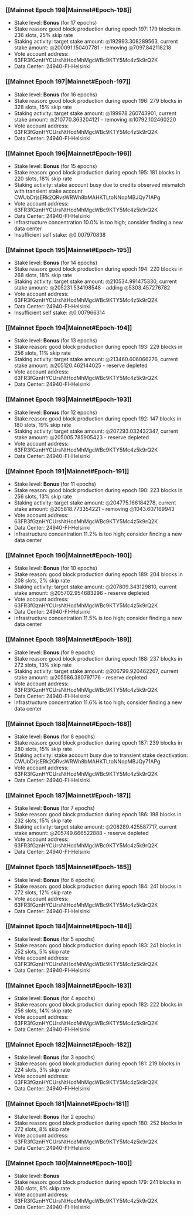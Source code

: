 ### [[Mainnet Epoch 198|Mainnet#Epoch-198]]
* Stake level: **Bonus** (for 17 epochs)
* Stake reason: good block production during epoch 197: 179 blocks in 236 slots, 25% skip rate
* Staking activity: target stake amount: ◎192993.308289563, current stake amount: ◎200091.150407781 - removing ◎7097.842118218
* Vote account address: 63FR3fGznHYCUrsNtHcdMhMgcWBc9KTY5Mc4z5k9rQ2K
* Data Center: 24940-FI-Helsinki
### [[Mainnet Epoch 197|Mainnet#Epoch-197]]
* Stake level: **Bonus** (for 16 epochs)
* Stake reason: good block production during epoch 196: 279 blocks in 328 slots, 15% skip rate
* Staking activity: target stake amount: ◎199978.260743901, current stake amount: ◎210770.363204121 - removing ◎10792.102460220
* Vote account address: 63FR3fGznHYCUrsNtHcdMhMgcWBc9KTY5Mc4z5k9rQ2K
* Data Center: 24940-FI-Helsinki
### [[Mainnet Epoch 196|Mainnet#Epoch-196]]
* Stake level: **Bonus** (for 15 epochs)
* Stake reason: good block production during epoch 195: 181 blocks in 220 slots, 18% skip rate
* Staking activity: stake account busy due to credits observed mismatch with transient stake account CWUbDrjsERk2QRvsWRWh8bMAHKTLtoNNopMBJQy71APg
* Vote account address: 63FR3fGznHYCUrsNtHcdMhMgcWBc9KTY5Mc4z5k9rQ2K
* Data Center: 24940-FI-Helsinki
* infrastructure concentration 10.0% is too high; consider finding a new data center
* Insufficient self stake: ◎0.007970838
### [[Mainnet Epoch 195|Mainnet#Epoch-195]]
* Stake level: **Bonus** (for 14 epochs)
* Stake reason: good block production during epoch 194: 220 blocks in 268 slots, 18% skip rate
* Staking activity: target stake amount: ◎210534.991475330, current stake amount: ◎205231.534198548 - adding ◎5303.457276782
* Vote account address: 63FR3fGznHYCUrsNtHcdMhMgcWBc9KTY5Mc4z5k9rQ2K
* Data Center: 24940-FI-Helsinki
* Insufficient self stake: ◎0.007966314
### [[Mainnet Epoch 194|Mainnet#Epoch-194]]
* Stake level: **Bonus** (for 13 epochs)
* Stake reason: good block production during epoch 193: 229 blocks in 256 slots, 11% skip rate
* Staking activity: target stake amount: ◎213460.606066276, current stake amount: ◎205120.462144025 - reserve depleted
* Vote account address: 63FR3fGznHYCUrsNtHcdMhMgcWBc9KTY5Mc4z5k9rQ2K
* Data Center: 24940-FI-Helsinki
### [[Mainnet Epoch 193|Mainnet#Epoch-193]]
* Stake level: **Bonus** (for 12 epochs)
* Stake reason: good block production during epoch 192: 147 blocks in 180 slots, 19% skip rate
* Staking activity: target stake amount: ◎207293.032432347, current stake amount: ◎205005.785905423 - reserve depleted
* Vote account address: 63FR3fGznHYCUrsNtHcdMhMgcWBc9KTY5Mc4z5k9rQ2K
* Data Center: 24940-FI-Helsinki
### [[Mainnet Epoch 191|Mainnet#Epoch-191]]
* Stake level: **Bonus** (for 11 epochs)
* Stake reason: good block production during epoch 190: 223 blocks in 256 slots, 13% skip rate
* Staking activity: target stake amount: ◎204775.166184278, current stake amount: ◎205818.773354221 - removing ◎1043.607169943
* Vote account address: 63FR3fGznHYCUrsNtHcdMhMgcWBc9KTY5Mc4z5k9rQ2K
* Data Center: 24940-FI-Helsinki
* infrastructure concentration 11.2% is too high; consider finding a new data center
### [[Mainnet Epoch 190|Mainnet#Epoch-190]]
* Stake level: **Bonus** (for 10 epochs)
* Stake reason: good block production during epoch 189: 204 blocks in 208 slots, 2% skip rate
* Staking activity: target stake amount: ◎207809.343129810, current stake amount: ◎205702.954683296 - reserve depleted
* Vote account address: 63FR3fGznHYCUrsNtHcdMhMgcWBc9KTY5Mc4z5k9rQ2K
* Data Center: 24940-FI-Helsinki
* infrastructure concentration 11.5% is too high; consider finding a new data center
### [[Mainnet Epoch 189|Mainnet#Epoch-189]]
* Stake level: **Bonus** (for 9 epochs)
* Stake reason: good block production during epoch 188: 237 blocks in 272 slots, 13% skip rate
* Staking activity: target stake amount: ◎206799.920462267, current stake amount: ◎205586.380797176 - reserve depleted
* Vote account address: 63FR3fGznHYCUrsNtHcdMhMgcWBc9KTY5Mc4z5k9rQ2K
* Data Center: 24940-FI-Helsinki
* infrastructure concentration 11.6% is too high; consider finding a new data center
### [[Mainnet Epoch 188|Mainnet#Epoch-188]]
* Stake level: **Bonus** (for 8 epochs)
* Stake reason: good block production during epoch 187: 239 blocks in 280 slots, 15% skip rate
* Staking activity: stake account busy due to transient stake deactivation: CWUbDrjsERk2QRvsWRWh8bMAHKTLtoNNopMBJQy71APg
* Vote account address: 63FR3fGznHYCUrsNtHcdMhMgcWBc9KTY5Mc4z5k9rQ2K
* Data Center: 24940-FI-Helsinki
### [[Mainnet Epoch 187|Mainnet#Epoch-187]]
* Stake level: **Bonus** (for 7 epochs)
* Stake reason: good block production during epoch 186: 198 blocks in 232 slots, 15% skip rate
* Staking activity: target stake amount: ◎208289.425587717, current stake amount: ◎205749.666522888 - reserve depleted
* Vote account address: 63FR3fGznHYCUrsNtHcdMhMgcWBc9KTY5Mc4z5k9rQ2K
* Data Center: 24940-FI-Helsinki
### [[Mainnet Epoch 185|Mainnet#Epoch-185]]
* Stake level: **Bonus** (for 6 epochs)
* Stake reason: good block production during epoch 184: 241 blocks in 272 slots, 12% skip rate
* Vote account address: 63FR3fGznHYCUrsNtHcdMhMgcWBc9KTY5Mc4z5k9rQ2K
* Data Center: 24940-FI-Helsinki
### [[Mainnet Epoch 184|Mainnet#Epoch-184]]
* Stake level: **Bonus** (for 5 epochs)
* Stake reason: good block production during epoch 183: 241 blocks in 252 slots, 5% skip rate
* Vote account address: 63FR3fGznHYCUrsNtHcdMhMgcWBc9KTY5Mc4z5k9rQ2K
* Data Center: 24940-FI-Helsinki
### [[Mainnet Epoch 183|Mainnet#Epoch-183]]
* Stake level: **Bonus** (for 4 epochs)
* Stake reason: good block production during epoch 182: 222 blocks in 256 slots, 14% skip rate
* Vote account address: 63FR3fGznHYCUrsNtHcdMhMgcWBc9KTY5Mc4z5k9rQ2K
* Data Center: 24940-FI-Helsinki
### [[Mainnet Epoch 182|Mainnet#Epoch-182]]
* Stake level: **Bonus** (for 3 epochs)
* Stake reason: good block production during epoch 181: 219 blocks in 224 slots, 3% skip rate
* Vote account address: 63FR3fGznHYCUrsNtHcdMhMgcWBc9KTY5Mc4z5k9rQ2K
* Data Center: 24940-FI-Helsinki
### [[Mainnet Epoch 181|Mainnet#Epoch-181]]
* Stake level: **Bonus** (for 2 epochs)
* Stake reason: good block production during epoch 180: 252 blocks in 272 slots, 8% skip rate
* Vote account address: 63FR3fGznHYCUrsNtHcdMhMgcWBc9KTY5Mc4z5k9rQ2K
* Data Center: 24940-FI-Helsinki
### [[Mainnet Epoch 180|Mainnet#Epoch-180]]
* Stake level: **Bonus**
* Stake reason: good block production during epoch 179: 241 blocks in 260 slots, 8% skip rate
* Vote account address: 63FR3fGznHYCUrsNtHcdMhMgcWBc9KTY5Mc4z5k9rQ2K
* Data Center: 24940-FI-Helsinki